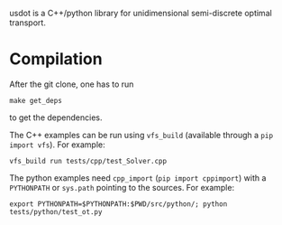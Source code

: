 usdot is a C++/python library for unidimensional semi-discrete optimal transport.

Compilation
===========

After the git clone, one has to run 

```make get_deps```

to get the dependencies.

The C++ examples can be run using `vfs_build` (available through a `pip import vfs`). For example:

```vfs_build run tests/cpp/test_Solver.cpp```

The python examples need `cpp_import` (`pip import cppimport`) with a `PYTHONPATH` or `sys.path` pointing to the sources. For example:

```export PYTHONPATH=$PYTHONPATH:$PWD/src/python/; python tests/python/test_ot.py```

